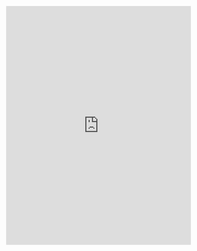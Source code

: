---
---

<iframe src='https://cdn.knightlab.com/libs/timeline3/latest/embed/index.html?source=1kIG0G5yGeGHtLbyZ66AKUyTgRvCM-h_2IHuYRgKmHgI&font=Default&lang=en&timenav_position=top&initial_zoom=2&height=650' width='100%' height='650' webkitallowfullscreen mozallowfullscreen allowfullscreen frameborder='0'></iframe>
                                